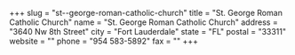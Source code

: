 +++
slug = "st--george-roman-catholic-church"
title = "St. George Roman Catholic Church"
name = "St. George Roman Catholic Church"
address = "3640 Nw 8th Street"
city = "Fort Lauderdale"
state = "FL"
postal = "33311"
website = ""
phone = "954 583-5892"
fax = ""
+++
